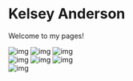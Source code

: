 # Kelsey Anderson
Welcome to my pages!

![img](https://lokijoanderso.github.io/docs/art/thumbnails/DoorWay.jpeg=100x100)
![img](https://lokijoanderso.github.io/docs/art/thumbnails/FromSadness.jpeg=100x100)
![img](https://lokijoanderso.github.io/docs/art/thumbnails/KnowBeauty.jpeg=100x100) <br>
![img](https://lokijoanderso.github.io/docs/art/thumbnails/JoyForest.jpeg=100x100) 
![img](https://lokijoanderso.github.io/docs/art/thumbnails/RainbowScarf.jpeg=100x100)
![img](https://lokijoanderso.github.io/docs/art/thumbnails/SnowFlakes.jpeg=100x100) <br>
![img](https://lokijoanderso.github.io/docs/art/thumbnails/BlueFlowers.jpeg=100x100) 
